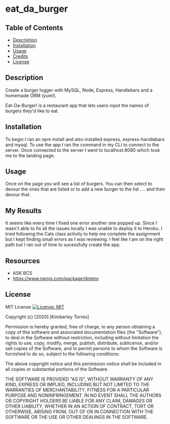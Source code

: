 # eat_da_burger

## Table of Contents
* [Description](#description)
* [Installation](#installation)
* [Usage](#usage)
* [Credits](#credits)
* [License](#License)

## Description
Create a burger logger with MySQL, Node, Express, Handlebars and a homemade ORM (yum!).

Eat-Da-Burger! is a restaurant app that lets users input the names of burgers they'd like to eat.

## Installation
To begin I ran an npm install and also installed express, express-handlebars and mysql. To use the app I ran the command in my CLI to connect to the server. Once connected to the server I went to localhost:8080 which took me to the landing page. 


## Usage
Once on the page you will see a list of burgers. You can then select to devour the ones that are listed or to add a new burger to the list .... and then devour that. 

## My Results
It seems like every time I fixed one error another one popped up. Since I wasn't able to fix all the issues locally I was unable to deploy it to Heroku. I tried following the Cats class activity to help me complete the assignment but I kept finding small errors as I was reviewing. I feel like I am on the right path but I ran out of time to sucessfully create the app.

## Resources
* ASK BCS
* https://www.npmjs.com/package/dotenv


## License
MIT License [![License: MIT](https://img.shields.io/badge/License-MIT-yellow.svg)](https://opensource.org/licenses/MIT)

Copyright (c) [2020] [Kimberley Torres]

Permission is hereby granted, free of charge, to any person obtaining a copy
of this software and associated documentation files (the "Software"), to deal
in the Software without restriction, including without limitation the rights
to use, copy, modify, merge, publish, distribute, sublicense, and/or sell
copies of the Software, and to permit persons to whom the Software is
furnished to do so, subject to the following conditions:

The above copyright notice and this permission notice shall be included in all
copies or substantial portions of the Software.

THE SOFTWARE IS PROVIDED "AS IS", WITHOUT WARRANTY OF ANY KIND, EXPRESS OR
IMPLIED, INCLUDING BUT NOT LIMITED TO THE WARRANTIES OF MERCHANTABILITY,
FITNESS FOR A PARTICULAR PURPOSE AND NONINFRINGEMENT. IN NO EVENT SHALL THE
AUTHORS OR COPYRIGHT HOLDERS BE LIABLE FOR ANY CLAIM, DAMAGES OR OTHER
LIABILITY, WHETHER IN AN ACTION OF CONTRACT, TORT OR OTHERWISE, ARISING FROM,
OUT OF OR IN CONNECTION WITH THE SOFTWARE OR THE USE OR OTHER DEALINGS IN THE
SOFTWARE.